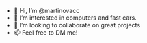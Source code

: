 - 👋 Hi, I’m @martinovacc
- 👀 I’m interested in computers and fast cars.
- 💞️ I’m looking to collaborate on great projects
- 📫 Feel free to DM me!
